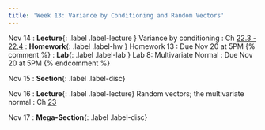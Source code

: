 ```yaml
---
title: 'Week 13: Variance by Conditioning and Random Vectors'
---
```


Nov 14
: **Lecture**{: .label .label-lecture } Variance by conditioning
    : Ch [22.3 - 22.4](http://prob140.org/textbook/content/Chapter_22/03_Variance_by_Conditioning.html)
: **Homework**{: .label .label-hw } Homework 13
    : Due Nov 20 at 5PM
{% comment %}
: **Lab**{: .label .label-lab } Lab 8: Multivariate Normal
    : Due Nov 20 at 5PM
{% endcomment %}

Nov 15
: **Section**{: .label .label-disc}

Nov 16
: **Lecture**{: .label .label-lecture} Random vectors; the multivariate normal
    : Ch [23](http://prob140.org/textbook/content/Chapter_23/00_Multivariate_Normal_RVs.html)

Nov 17
: **Mega-Section**{: .label .label-disc}